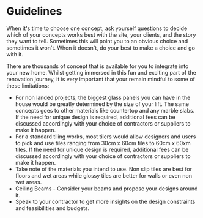 # Guidelines

When it's time to choose one concept, ask yourself questions to decide which of your concepts works best with the site, your clients, and the story they want to tell. Sometimes this will point you to an obvious choice and sometimes it won't. When it doesn't, do your best to make a choice and go with it.

There are thousands of concept that is available for you to integrate into your new home. Whilst getting immersed in this fun and exciting part of the renovation journey, it is very important that your remain mindful to some of these limitations: 

- For non landed projects, the biggest glass panels you can have in the house would be greatly determined by the size of your lift. The same concepts goes to other materials like countertop and any marble slabs. If the need for unique design is required, additional fees can be discussed accordingly with your choice of contractors or suppliers to make it happen.
- For a standard tiling works, most tilers would allow designers and users to pick and use tiles ranging from 30cm x 60cm tiles to 60cm x 60xm tiles. If the need for unique design is required, additional fees can be discussed accordingly with your choice of contractors or suppliers to make it happen.
- Take note of the materials you intend to use. Non slip tiles are best for floors and wet areas while glossy tiles are better for walls or even non wet areas. 
- Ceiling Beams - Consider your beams and propose your designs around it. 
- Speak to your contractor to get more insights on the design constraints and feasibilities and budgets. 